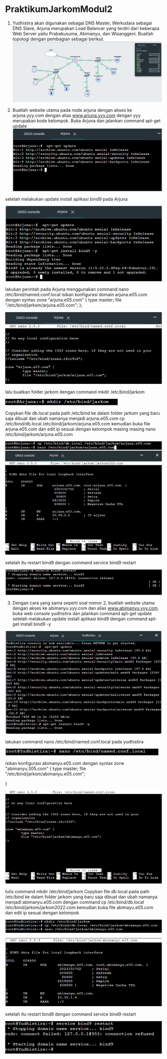 # PraktikumJarkomModul2
1. Yudhistira akan digunakan sebagai DNS Master, Werkudara sebagai DNS Slave, Arjuna merupakan Load Balancer yang terdiri dari beberapa Web Server yaitu Prabakusuma, Abimanyu, dan Wisanggeni. Buatlah topologi dengan pembagian sebagai berikut.
![soal](https://github.com/stevanza/PraktikumJarkomModul2/blob/main/WhatsApp%20Image%202023-10-17%20at%2018.42.38_ef3e9851.jpg)


2. Buatlah website utama pada node arjuna dengan akses ke arjuna.yyy.com dengan alias www.arjuna.yyy.com dengan yyy merupakan kode kelompok.
Buka Arjuna dan jalankan command  apt-get update
![soal](https://github.com/stevanza/PraktikumJarkomModul2/blob/main/WhatsApp%20Image%202023-10-17%20at%2018.52.33_e02e7588.jpg)

setelah melakukan update install aplikasi bind9 pada Arjuna

![soal](https://github.com/stevanza/PraktikumJarkomModul2/blob/main/WhatsApp%20Image%202023-10-17%20at%2018.55.55_2408d531.jpg)

lakukan perintah pada Arjuna menggunakan command nano /etc/bind/named.conf.local
isikan konfigurasi domain arjuna.e05.com dengan syntax
zone "arjuna.e05.com" {
	type master;
	file "/etc/bind/jarkom/arjuna.e05.com";
};

![soal](https://github.com/stevanza/PraktikumJarkomModul2/blob/main/WhatsApp%20Image%202023-10-17%20at%2018.57.50_6472720c.jpg)

lalu buatkan folder jarkom dengan command mkdir /etc/bind/jarkom

![soal](https://github.com/stevanza/PraktikumJarkomModul2/blob/main/WhatsApp%20Image%202023-10-17%20at%2019.22.58_45b7f1a6.jpg)

Copykan file db.local pada path /etc/bind ke dalam folder jarkom yang baru saja dibuat dan ubah namanya menjadi arjuna.e05.com
cp /etc/bind/db.local /etc/bind/jarkom/arjuna.e05.com
kemudian buka file arjuna.e05.com dan edit ip sesuai dengan kelompok masing masing
nano /etc/bind/jarkom/arjuna.e05.com

![soal](https://github.com/stevanza/PraktikumJarkomModul2/blob/main/WhatsApp%20Image%202023-10-17%20at%2019.23.23_b71a6c54.jpg)
![soal](https://github.com/stevanza/PraktikumJarkomModul2/blob/main/WhatsApp%20Image%202023-10-17%20at%2019.06.30_afb9872e.jpg)

setelah itu restart bind9 dengan command service bind9 restart

![soal](https://github.com/stevanza/PraktikumJarkomModul2/blob/main/WhatsApp%20Image%202023-10-17%20at%2019.08.16_75df1035.jpg)

3. Dengan cara yang sama seperti soal nomor 2, buatlah website utama dengan akses ke abimanyu.yyy.com dan alias www.abimanyu.yyy.com.
buka web console yudhistira dan jalankan command  apt-get update
setelah melakukan update install aplikasi bind9 dengan command  apt-get install bind9 -y

![soal](https://github.com/stevanza/PraktikumJarkomModul2/blob/main/WhatsApp%20Image%202023-10-17%20at%2019.11.38_f8ea48cb.jpg)

lakukan command nano /etc/bind/named.conf.local pada yudhistira

![soal](https://github.com/stevanza/PraktikumJarkomModul2/blob/main/WhatsApp%20Image%202023-10-17%20at%2019.12.30_78faafdb.jpg)

isikan konfigurasi abimanyu.e05.com dengan syntax
zone "abimanyu.305.com" {
	type master;
	file "/etc/bind/jarkom/abimanyu.e05.com";

}

![soal](https://github.com/stevanza/PraktikumJarkomModul2/blob/main/WhatsApp%20Image%202023-10-17%20at%2019.13.58_f0886aa3.jpg)

tulis command mkdir /etc/bind/jarkom
Copykan file db.local pada path /etc/bind ke dalam folder jarkom yang baru saja dibuat dan ubah namanya menjadi abimanyu.e05.com dengan command
cp /etc/bind/db.local /etc/bind/jarkom/jarkom2022.com
kemudian buka file abimayu.e05.com dan edit ip sesuai dengan kelompok

![soal](https://github.com/stevanza/PraktikumJarkomModul2/blob/main/WhatsApp%20Image%202023-10-17%20at%2019.15.03_ab855e2a.jpg)

![soal](https://github.com/stevanza/PraktikumJarkomModul2/blob/main/WhatsApp%20Image%202023-10-17%20at%2019.17.27_a64e2106.jpg)

setelah itu restart bind9 dengan command service bind9 restart

![soal](https://github.com/stevanza/PraktikumJarkomModul2/blob/main/WhatsApp%20Image%202023-10-17%20at%2019.18.03_e4a884bb.jpg)
